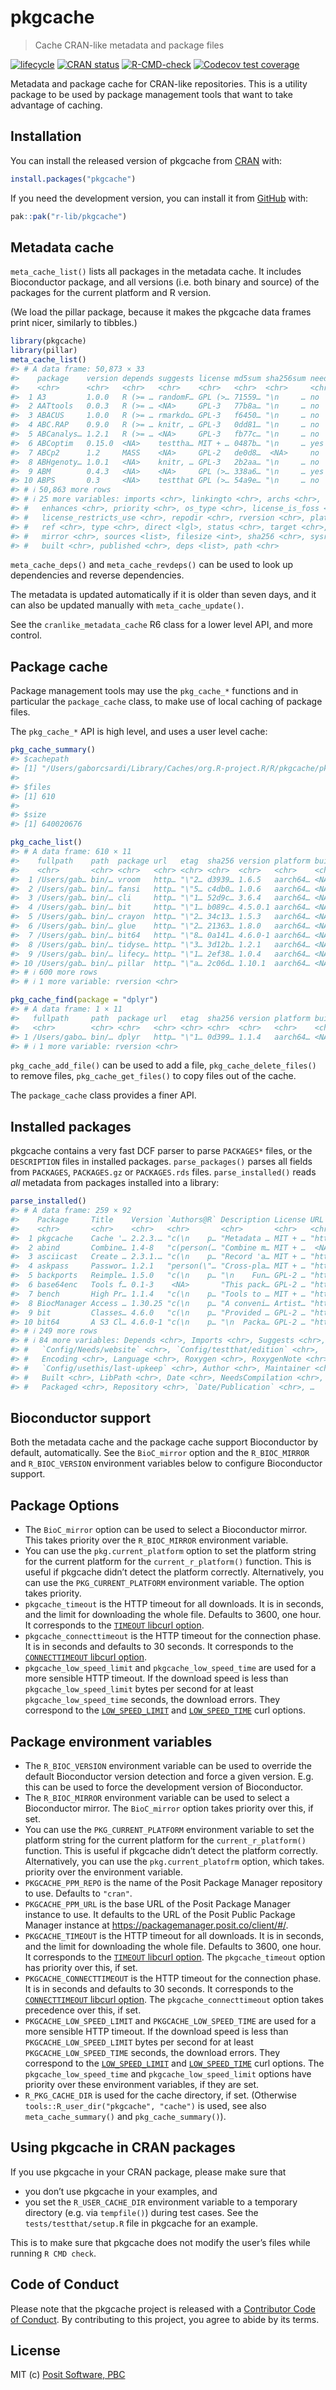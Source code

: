 
<!-- README.md is generated from README.Rmd. Please edit that file -->

# pkgcache

> Cache CRAN-like metadata and package files

<!-- badges: start -->

[![lifecycle](https://img.shields.io/badge/lifecycle-experimental-orange.svg)](https://lifecycle.r-lib.org/articles/stages.html)
[![CRAN
status](https://www.r-pkg.org/badges/version/pkgcache)](https://cran.r-project.org/package=pkgcache)
[![R-CMD-check](https://github.com/r-lib/pkgcache/actions/workflows/R-CMD-check.yaml/badge.svg)](https://github.com/r-lib/pkgcache/actions/workflows/R-CMD-check.yaml)
[![Codecov test
coverage](https://codecov.io/gh/r-lib/pkgcache/branch/main/graph/badge.svg)](https://app.codecov.io/gh/r-lib/pkgcache?branch=main)
<!-- badges: end -->

Metadata and package cache for CRAN-like repositories. This is a utility
package to be used by package management tools that want to take
advantage of caching.

## Installation

You can install the released version of pkgcache from
[CRAN](https://CRAN.R-project.org) with:

``` r
install.packages("pkgcache")
```

If you need the development version, you can install it from
[GitHub](https://github.com) with:

``` r
pak::pak("r-lib/pkgcache")
```

## Metadata cache

`meta_cache_list()` lists all packages in the metadata cache. It
includes Bioconductor package, and all versions (i.e. both binary and
source) of the packages for the current platform and R version.

(We load the pillar package, because it makes the pkgcache data frames
print nicer, similarly to tibbles.)

``` r
library(pkgcache)
library(pillar)
meta_cache_list()
#> # A data frame: 50,873 × 33
#>    package    version depends suggests license md5sum sha256sum needscompilation
#>    <chr>      <chr>   <chr>   <chr>    <chr>   <chr>  <chr>     <chr>           
#>  1 A3         1.0.0   R (>= … randomF… GPL (>… 71559… "\n     … no              
#>  2 AATtools   0.0.3   R (>= … <NA>     GPL-3   77b8a… "\n     … no              
#>  3 ABACUS     1.0.0   R (>= … rmarkdo… GPL-3   f6450… "\n     … no              
#>  4 ABC.RAP    0.9.0   R (>= … knitr, … GPL-3   0dd81… "\n     … no              
#>  5 ABCanalys… 1.2.1   R (>= … <NA>     GPL-3   fb77c… "\n     … no              
#>  6 ABCoptim   0.15.0  <NA>    testtha… MIT + … 0487b… "\n     … yes             
#>  7 ABCp2      1.2     MASS    <NA>     GPL-2   de0d8…  <NA>     no              
#>  8 ABHgenoty… 1.0.1   <NA>    knitr, … GPL-3   2b2aa… "\n     … no              
#>  9 ABM        0.4.3   <NA>    <NA>     GPL (>… 338a6… "\n     … yes             
#> 10 ABPS       0.3     <NA>    testthat GPL (>… 54a9e… "\n     … no              
#> # ℹ 50,863 more rows
#> # ℹ 25 more variables: imports <chr>, linkingto <chr>, archs <chr>,
#> #   enhances <chr>, priority <chr>, os_type <chr>, license_is_foss <chr>,
#> #   license_restricts_use <chr>, repodir <chr>, rversion <chr>, platform <chr>,
#> #   ref <chr>, type <chr>, direct <lgl>, status <chr>, target <chr>,
#> #   mirror <chr>, sources <list>, filesize <int>, sha256 <chr>, sysreqs <chr>,
#> #   built <chr>, published <chr>, deps <list>, path <chr>
```

`meta_cache_deps()` and `meta_cache_revdeps()` can be used to look up
dependencies and reverse dependencies.

The metadata is updated automatically if it is older than seven days,
and it can also be updated manually with `meta_cache_update()`.

See the `cranlike_metadata_cache` R6 class for a lower level API, and
more control.

## Package cache

Package management tools may use the `pkg_cache_*` functions and in
particular the `package_cache` class, to make use of local caching of
package files.

The `pkg_cache_*` API is high level, and uses a user level cache:

``` r
pkg_cache_summary()
#> $cachepath
#> [1] "/Users/gaborcsardi/Library/Caches/org.R-project.R/R/pkgcache/pkg"
#> 
#> $files
#> [1] 610
#> 
#> $size
#> [1] 640020676
```

``` r
pkg_cache_list()
#> # A data frame: 610 × 11
#>    fullpath    path  package url   etag  sha256 version platform built vignettes
#>    <chr>       <chr> <chr>   <chr> <chr> <chr>  <chr>   <chr>    <chr> <chr>    
#>  1 /Users/gab… bin/… vroom   http… "\"2… d3939… 1.6.5   aarch64… <NA>  <NA>     
#>  2 /Users/gab… bin/… fansi   http… "\"5… c4db0… 1.0.6   aarch64… <NA>  <NA>     
#>  3 /Users/gab… bin/… cli     http… "\"1… 52d9c… 3.6.4   aarch64… <NA>  <NA>     
#>  4 /Users/gab… bin/… bit     http… "\"1… b089c… 4.5.0.1 aarch64… <NA>  <NA>     
#>  5 /Users/gab… bin/… crayon  http… "\"2… 34c13… 1.5.3   aarch64… <NA>  <NA>     
#>  6 /Users/gab… bin/… glue    http… "\"2… 21363… 1.8.0   aarch64… <NA>  <NA>     
#>  7 /Users/gab… bin/… bit64   http… "\"8… 0a141… 4.6.0-1 aarch64… <NA>  <NA>     
#>  8 /Users/gab… bin/… tidyse… http… "\"3… 3d12b… 1.2.1   aarch64… <NA>  <NA>     
#>  9 /Users/gab… bin/… lifecy… http… "\"1… 2ef38… 1.0.4   aarch64… <NA>  <NA>     
#> 10 /Users/gab… bin/… pillar  http… "\"a… 2c06d… 1.10.1  aarch64… <NA>  <NA>     
#> # ℹ 600 more rows
#> # ℹ 1 more variable: rversion <chr>
```

``` r
pkg_cache_find(package = "dplyr")
#> # A data frame: 1 × 11
#>   fullpath     path  package url   etag  sha256 version platform built vignettes
#>   <chr>        <chr> <chr>   <chr> <chr> <chr>  <chr>   <chr>    <chr> <chr>    
#> 1 /Users/gabo… bin/… dplyr   http… "\"1… 0d399… 1.1.4   aarch64… <NA>  <NA>     
#> # ℹ 1 more variable: rversion <chr>
```

`pkg_cache_add_file()` can be used to add a file,
`pkg_cache_delete_files()` to remove files, `pkg_cache_get_files()` to
copy files out of the cache.

The `package_cache` class provides a finer API.

## Installed packages

pkgcache contains a very fast DCF parser to parse `PACKAGES*` files, or
the `DESCRIPTION` files in installed packages. `parse_packages()` parses
all fields from `PACKAGES`, `PACKAGES.gz` or `PACKAGES.rds` files.
`parse_installed()` reads *all* metadata from packages installed into a
library:

``` r
parse_installed()
#> # A data frame: 259 × 92
#>    Package     Title    Version `Authors@R` Description License URL   BugReports
#>    <chr>       <chr>    <chr>   <chr>       <chr>       <chr>   <chr> <chr>     
#>  1 pkgcache    Cache '… 2.2.3.… "c(\n    p… "Metadata … MIT + … "htt… https://g…
#>  2 abind       Combine… 1.4-8   "c(person(… "Combine m… MIT + …  <NA> <NA>      
#>  3 asciicast   Create … 2.3.1.… "c(\n    p… "Record 'a… MIT + … "htt… https://g…
#>  4 askpass     Passwor… 1.2.1   "person(\"… "Cross-pla… MIT + … "htt… https://g…
#>  5 backports   Reimple… 1.5.0   "c(\n    p… "\n    Fun… GPL-2 … "htt… https://g…
#>  6 base64enc   Tools f… 0.1-3    <NA>       "This pack… GPL-2 … "htt… <NA>      
#>  7 bench       High Pr… 1.1.4   "c(\n    p… "Tools to … MIT + … "htt… https://g…
#>  8 BiocManager Access … 1.30.25 "c(\n    p… "A conveni… Artist… "htt… https://g…
#>  9 bit         Classes… 4.6.0   "c(\n    p… "Provided … GPL-2 … "htt… <NA>      
#> 10 bit64       A S3 Cl… 4.6.0-1 "c(\n    p… "\n  Packa… GPL-2 … "htt… <NA>      
#> # ℹ 249 more rows
#> # ℹ 84 more variables: Depends <chr>, Imports <chr>, Suggests <chr>,
#> #   `Config/Needs/website` <chr>, `Config/testthat/edition` <chr>,
#> #   Encoding <chr>, Language <chr>, Roxygen <chr>, RoxygenNote <chr>,
#> #   `Config/usethis/last-upkeep` <chr>, Author <chr>, Maintainer <chr>,
#> #   Built <chr>, LibPath <chr>, Date <chr>, NeedsCompilation <chr>,
#> #   Packaged <chr>, Repository <chr>, `Date/Publication` <chr>, …
```

## Bioconductor support

Both the metadata cache and the package cache support Bioconductor by
default, automatically. See the `BioC_mirror` option and the
`R_BIOC_MIRROR` and `R_BIOC_VERSION` environment variables below to
configure Bioconductor support.

## Package Options

- The `BioC_mirror` option can be used to select a Bioconductor mirror.
  This takes priority over the `R_BIOC_MIRROR` environment variable.
- You can use the `pkg.current_platform` option to set the platform
  string for the current platform for the `current_r_platform()`
  function. This is useful if pkgcache didn’t detect the platform
  correctly. Alternatively, you can use the `PKG_CURRENT_PLATFORM`
  environment variable. The option takes priority.
- `pkgcache_timeout` is the HTTP timeout for all downloads. It is in
  seconds, and the limit for downloading the whole file. Defaults to
  3600, one hour. It corresponds to the [`TIMEOUT` libcurl
  option](https://curl.se/libcurl/c/CURLOPT_TIMEOUT.html).
- `pkgcache_connecttimeout` is the HTTP timeout for the connection
  phase. It is in seconds and defaults to 30 seconds. It corresponds to
  the [`CONNECTTIMEOUT` libcurl
  option](https://curl.se/libcurl/c/CURLOPT_CONNECTTIMEOUT.html).
- `pkgcache_low_speed_limit` and `pkgcache_low_speed_time` are used for
  a more sensible HTTP timeout. If the download speed is less than
  `pkgcache_low_speed_limit` bytes per second for at least
  `pkgcache_low_speed_time` seconds, the download errors. They
  correspond to the
  [`LOW_SPEED_LIMIT`](https://curl.se/libcurl/c/CURLOPT_LOW_SPEED_LIMIT.html)
  and
  [`LOW_SPEED_TIME`](https://curl.se/libcurl/c/CURLOPT_LOW_SPEED_TIME.html)
  curl options.

## Package environment variables

- The `R_BIOC_VERSION` environment variable can be used to override the
  default Bioconductor version detection and force a given version. E.g.
  this can be used to force the development version of Bioconductor.
- The `R_BIOC_MIRROR` environment variable can be used to select a
  Bioconductor mirror. The `BioC_mirror` option takes priority over
  this, if set.
- You can use the `PKG_CURRENT_PLATFORM` environment variable to set the
  platform string for the current platform for the
  `current_r_platform()` function. This is useful if pkgcache didn’t
  detect the platform correctly. Alternatively, you can use the
  `pkg.current_platofrm` option, which takes. priority over the
  environment variable.
- `PKGCACHE_PPM_REPO` is the name of the Posit Package Manager
  repository to use. Defaults to `"cran"`.
- `PKGCACHE_PPM_URL` is the base URL of the Posit Package Manager
  instance to use. It defaults to the URL of the Posit Public Package
  Manager instance at <https://packagemanager.posit.co/client/#/>.
- `PKGCACHE_TIMEOUT` is the HTTP timeout for all downloads. It is in
  seconds, and the limit for downloading the whole file. Defaults to
  3600, one hour. It corresponds to the [`TIMEOUT` libcurl
  option](https://curl.se/libcurl/c/CURLOPT_TIMEOUT.html). The
  `pkgcache_timeout` option has priority over this, if set.
- `PKGCACHE_CONNECTTIMEOUT` is the HTTP timeout for the connection
  phase. It is in seconds and defaults to 30 seconds. It corresponds to
  the [`CONNECTTIMEOUT` libcurl
  option](https://curl.se/libcurl/c/CURLOPT_CONNECTTIMEOUT.html). The
  `pkgcache_connecttimeout` option takes precedence over this, if set.
- `PKGCACHE_LOW_SPEED_LIMIT` and `PKGCACHE_LOW_SPEED_TIME` are used for
  a more sensible HTTP timeout. If the download speed is less than
  `PKGCACHE_LOW_SPEED_LIMIT` bytes per second for at least
  `PKGCACHE_LOW_SPEED_TIME` seconds, the download errors. They
  correspond to the
  [`LOW_SPEED_LIMIT`](https://curl.se/libcurl/c/CURLOPT_LOW_SPEED_LIMIT.html)
  and
  [`LOW_SPEED_TIME`](https://curl.se/libcurl/c/CURLOPT_LOW_SPEED_TIME.html)
  curl options. The `pkgcache_low_speed_time` and
  `pkgcache_low_speed_limit` options have priority over these
  environment variables, if they are set.
- `R_PKG_CACHE_DIR` is used for the cache directory, if set. (Otherwise
  `tools::R_user_dir("pkgcache", "cache")` is used, see also
  `meta_cache_summary()` and `pkg_cache_summary()`).

## Using pkgcache in CRAN packages

If you use pkgcache in your CRAN package, please make sure that

- you don’t use pkgcache in your examples, and
- you set the `R_USER_CACHE_DIR` environment variable to a temporary
  directory (e.g. via `tempfile()`) during test cases. See the
  `tests/testthat/setup.R` file in pkgcache for an example.

This is to make sure that pkgcache does not modify the user’s files
while running `R CMD check`.

## Code of Conduct

Please note that the pkgcache project is released with a [Contributor
Code of Conduct](https://r-lib.github.io/pkgcache/CODE_OF_CONDUCT.html).
By contributing to this project, you agree to abide by its terms.

## License

MIT (c) [Posit Software, PBC](https://posit.co)
